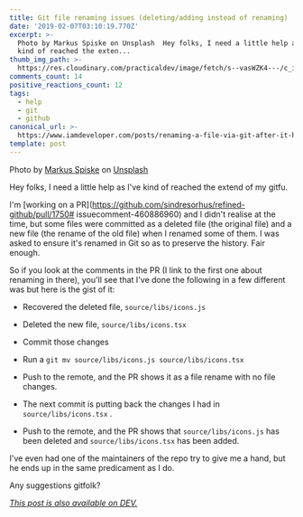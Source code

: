 ```yaml
---
title: Git file renaming issues (deleting/adding instead of renaming)
date: '2019-02-07T03:10:19.770Z'
excerpt: >-
  Photo by Markus Spiske on Unsplash  Hey folks, I need a little help as I've
  kind of reached the exten...
thumb_img_path: >-
  https://res.cloudinary.com/practicaldev/image/fetch/s--vasWZK4---/c_imagga_scale,f_auto,fl_progressive,h_420,q_auto,w_1000/https://thepracticaldev.s3.amazonaws.com/i/cu5csch4pwfki2r0yfac.jpg
comments_count: 14
positive_reactions_count: 12
tags:
  - help
  - git
  - github
canonical_url: >-
  https://www.iamdeveloper.com/posts/renaming-a-file-via-git-after-it-has-been-deleted-in-a-pr-41dn/
template: post
---
```



Photo by [Markus Spiske](https://unsplash.com/photos/xekxE_VR0Ec?utm_source=unsplash&utm_medium=referral&utm_content=creditCopyText) on [Unsplash](https://unsplash.com/search/photos/source-control?utm_source=unsplash&utm_medium=referral&utm_content=creditCopyText)

Hey folks, I need a little help as I've kind of reached the extend of my gitfu.

I'm [working on a PR](https://github.com/sindresorhus/refined-github/pull/1750# issuecomment-460886960) and I didn't realise at the time, but some files were committed as a deleted file (the original file) and a new file (the rename of the old file) when I renamed some of them. I was asked to ensure it's renamed in Git so as to preserve the history. Fair enough.

So if you look at the comments in the PR (I link to the first one about renaming in there), you'll see that I've done the following in a few different was but here is the gist of it:

- Recovered the deleted file, 
`source/libs/icons.js`

- Deleted the new file, 
`source/libs/icons.tsx`

- Commit those changes
- Run a 
`git mv source/libs/icons.js source/libs/icons.tsx`

- Push to the remote, and the PR shows it as a file rename with no file changes.
- The next commit is putting back the changes I had in 
`source/libs/icons.tsx`
.
- Push to the remote, and the PR shows that 
`source/libs/icons.js`
 has been deleted and 
`source/libs/icons.tsx`
 has been added.

I've even had one of the maintainers of the repo try to give me a hand, but he ends up in the same predicament as I do.

Any suggestions gitfolk?

*[This post is also available on DEV.](https://dev.to/nickytonline/renaming-a-file-via-git-after-it-has-been-deleted-in-a-pr-41dn)*


<script>
const parent = document.getElementsByTagName('head')[0];
const script = document.createElement('script');
script.type = 'text/javascript';
script.src = 'https://cdnjs.cloudflare.com/ajax/libs/iframe-resizer/4.1.1/iframeResizer.min.js';
script.charset = 'utf-8';
script.onload = function() {
    window.iFrameResize({}, '.liquidTag');
};
parent.appendChild(script);
</script>    
